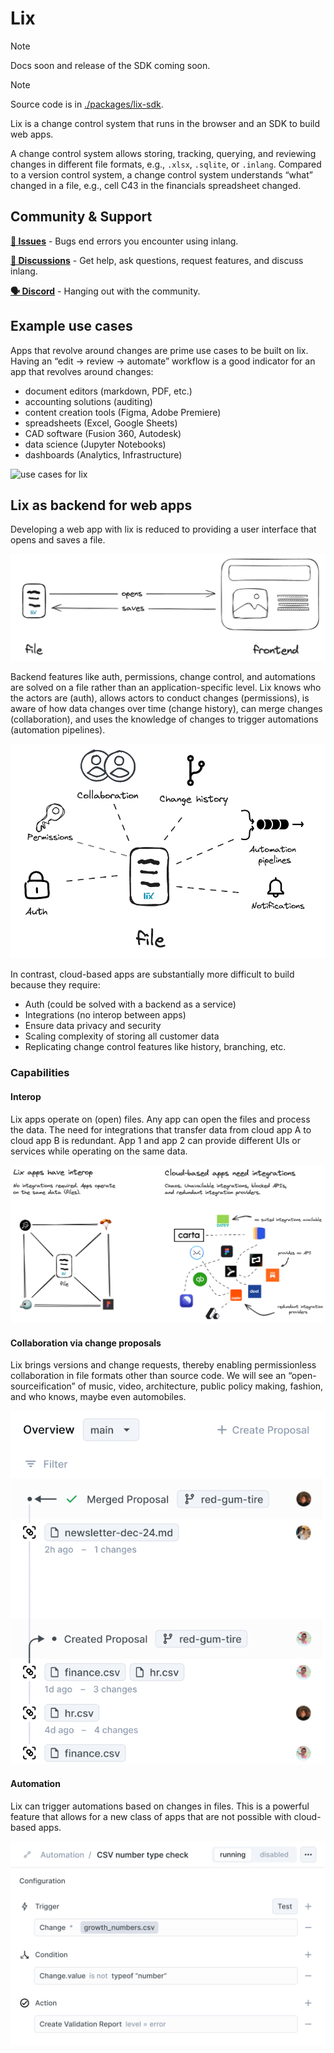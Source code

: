 # Lix 

> [!NOTE]  
> Docs soon and release of the SDK coming soon.

> [!NOTE]
> Source code is in [./packages/lix-sdk](./packages/lix-sdk).

Lix is a change control system that runs in the browser and an SDK to build web apps.  

A change control system allows storing, tracking, querying, and reviewing changes in different file formats, e.g., `.xlsx`, `.sqlite`, or `.inlang`. Compared to a version control system, a change control system understands “what” changed in a file, e.g., cell C43 in the financials spreadsheet changed. 

## Community & Support

**[🚩 Issues](https://github.com/opral/lix-sdk/issues)** - Bugs end errors you encounter using inlang.

**[💬 Discussions](https://github.com/orgs/opral/discussions)** - Get help, ask questions, request features, and discuss inlang.

**[🗣️ Discord](https://discord.gg/gdMPPWy57R)** - Hanging out with the community.


## Example use cases

Apps that revolve around changes are prime use cases to be built on lix. Having an “edit -> review -> automate” workflow is a good indicator for an app that revolves around changes:

- document editors (markdown, PDF, etc.)
- accounting solutions (auditing)
- content creation tools (Figma, Adobe Premiere)
- spreadsheets (Excel, Google Sheets)
- CAD software (Fusion 360, Autodesk)
- data science (Jupyter Notebooks)
- dashboards (Analytics, Infrastructure) 

![use cases for lix](./assets/use_cases.png)


## Lix as backend for web apps 

Developing a web app with lix is reduced to providing a user interface that opens and saves a file.

![Open a file, provide a UI, done](../packages/lix-sdk/assets/open_file.png)

Backend features like auth, permissions, change control, and automations are solved on a file rather than an application-specific level. Lix knows who the actors are (auth), allows actors to conduct changes (permissions), is aware of how data changes over time (change history), can merge changes (collaboration), and uses the knowledge of changes to trigger automations (automation pipelines).

![Backend features for files](../packages/lix-sdk/assets/backend_features_to_files.png)

In contrast, cloud-based apps are substantially more difficult to build because they require:

- Auth (could be solved with a backend as a service)
- Integrations (no interop between apps)
- Ensure data privacy and security
- Scaling complexity of storing all customer data 
- Replicating change control features like history, branching, etc.

### Capabilities

#### Interop

Lix apps operate on (open) files. Any app can open the files and process the data. The need for integrations that transfer data from cloud app A to cloud app B is redundant. App 1 and app 2 can provide different UIs or services while operating on the same data. 

![interop](../packages/lix-sdk/assets/interop.png)

#### Collaboration via change proposals

Lix brings versions and change requests, thereby enabling permissionless collaboration in file formats other than source code. We will see an “open-sourceification” of music, video, architecture, public policy making, fashion, and who knows, maybe even automobiles.  


![permissionless collaboration](../packages/lix-sdk/assets/permissionless_collaboration.svg)

#### Automation

Lix can trigger automations based on changes in files. This is a powerful feature that allows for a new class of apps that are not possible with cloud-based apps.

![automation](../packages/lix-sdk/assets/fm-automate.svg)